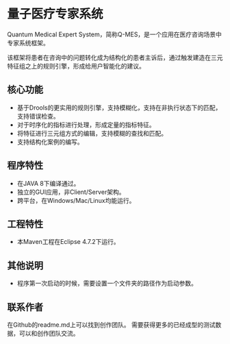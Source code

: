 量子医疗专家系统 
======
Quantum Medical Expert System，简称Q-MES，是一个应用在医疗咨询场景中专家系统框架。

该框架将患者在咨询中的问题转化成为结构化的患者主诉后，通过触发建造在三元特征组之上的规则引擎，形成给用户智能化的建议。

核心功能
-----
* 基于Drools的更实用的规则引擎，支持模糊化，支持在非执行状态下的匹配，支持错误检查。
* 对于时序化的指标进行处理，形成定量的指标特征。
* 将特征进行三元组方式的编辑，支持模糊的查找和匹配。
* 支持结构化案例的编写。

程序特性
-----
* 在JAVA 8下编译通过。
* 独立的GUI应用，非Client/Server架构。
* 跨平台，在Windows/Mac/Linux均能运行。

工程特性
-----
* 本Maven工程在Eclipse 4.7.2下运行。

其他说明
-----
* 程序第一次启动的时候，需要设置一个文件夹的路径作为启动参数。

联系作者
-----
在Github的readme.md上可以找到创作团队。
需要获得更多的已经成型的测试数据，可以和创作团队交流。

